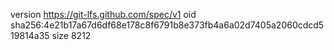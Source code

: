 version https://git-lfs.github.com/spec/v1
oid sha256:4e21b17a67d6df68e178c8f6791b8e373fb4a6a02d7405a2060cdcd519814a35
size 8212
